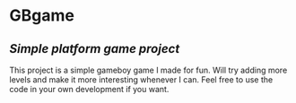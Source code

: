 # GBgame
## _Simple platform game project_

This project is a simple gameboy game I made for fun. Will try adding more levels 
and make it more interesting whenever I can. Feel free to use the code in your own development if you want.
